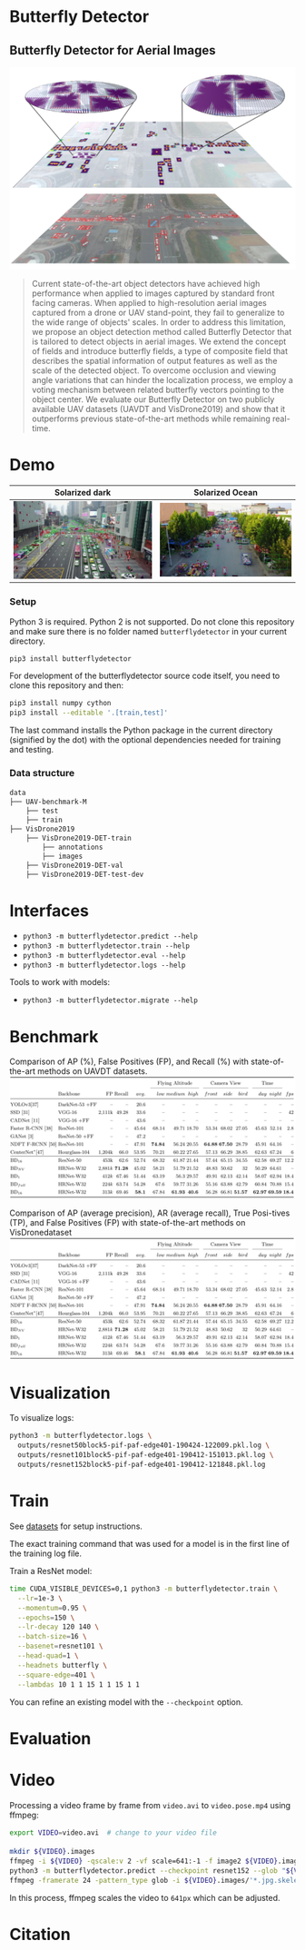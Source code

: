 # Butterfly Detector

## Butterfly Detector for Aerial Images
![pullfigure](docs/assets/butterflypull.png)

> Current state-of-the-art object detectors have achieved high performance
> when applied to images captured by standard front facing cameras. When applied
> to high-resolution aerial images captured from a drone or UAV stand-point,
> they fail to generalize to the wide range of objects' scales. In order to
> address this limitation, we propose an object detection method called
> Butterfly Detector that is tailored to detect objects in aerial images. We
> extend the concept of fields and introduce butterfly fields, a type of
> composite field that describes the spatial information of output features as
> well as the scale of the detected object. To overcome occlusion and viewing
> angle variations that can hinder the localization process, we employ a voting
> mechanism between related butterfly vectors pointing to the object center. We
> evaluate our Butterfly Detector on two publicly available UAV datasets
> (UAVDT and VisDrone2019) and show that it outperforms previous state-of-the-art
> methods while remaining real-time.

# Demo

Solarized dark                                                                               |  Solarized Ocean
:-------------------------------------------------------------------------------------------:|:-------------------------:
![example image with overlaid bbox](docs/assets/0000295_02000_d_0000031.jpg.annotated..jpg)  |  ![example image with overlaid bbox](docs/assets/0000364_01373_d_0000780.jpg.annotated..jpg)

<!--![example image with overlaid bbox](docs/assets/0000295_02000_d_0000031.jpg.annotated..jpg)-->

### Setup

Python 3 is required. Python 2 is not supported.
Do not clone this repository
and make sure there is no folder named `butterflydetector` in your current directory.

```sh
pip3 install butterflydetector
```

For development of the butterflydetector source code itself, you need to clone this repository and then:

```sh
pip3 install numpy cython
pip3 install --editable '.[train,test]'
```

The last command installs the Python package in the current directory
(signified by the dot) with the optional dependencies needed for training and
testing.

### Data structure

    data         
    ├── UAV-benchmark-M
        ├── test
        ├── train
    ├── VisDrone2019
        ├── VisDrone2019-DET-train
            ├── annotations
            ├── images
        ├── VisDrone2019-DET-val
        ├── VisDrone2019-DET-test-dev

# Interfaces

* `python3 -m butterflydetector.predict --help`
* `python3 -m butterflydetector.train --help`
* `python3 -m butterflydetector.eval --help`
* `python3 -m butterflydetector.logs --help`

Tools to work with models:

* `python3 -m butterflydetector.migrate --help`


# Benchmark
Comparison of AP (%), False Positives (FP), and Recall (%) with state-of-the-art methods on UAVDT datasets.
![UAVDT Results](docs/assets/uavdt_results.png)

Comparison of AP (average precision), AR (average recall), True Posi-tives (TP), and False Positives (FP) with state-of-the-art methods on VisDronedataset
![VisDrone Results](docs/assets/uavdt_results.png)


# Visualization

To visualize logs:

```sh
python3 -m butterflydetector.logs \
  outputs/resnet50block5-pif-paf-edge401-190424-122009.pkl.log \
  outputs/resnet101block5-pif-paf-edge401-190412-151013.pkl.log \
  outputs/resnet152block5-pif-paf-edge401-190412-121848.pkl.log
```


# Train

See [datasets](docs/datasets.md) for setup instructions.

The exact training command that was used for a model is in the first
line of the training log file.

Train a ResNet model:

```sh
time CUDA_VISIBLE_DEVICES=0,1 python3 -m butterflydetector.train \
  --lr=1e-3 \
  --momentum=0.95 \
  --epochs=150 \
  --lr-decay 120 140 \
  --batch-size=16 \
  --basenet=resnet101 \
  --head-quad=1 \
  --headnets butterfly \
  --square-edge=401 \
  --lambdas 10 1 1 15 1 1 15 1 1
```

You can refine an existing model with the `--checkpoint` option.

# Evaluation

# Video

Processing a video frame by frame from `video.avi` to `video.pose.mp4` using ffmpeg:

```sh
export VIDEO=video.avi  # change to your video file

mkdir ${VIDEO}.images
ffmpeg -i ${VIDEO} -qscale:v 2 -vf scale=641:-1 -f image2 ${VIDEO}.images/%05d.jpg
python3 -m butterflydetector.predict --checkpoint resnet152 --glob "${VIDEO}.images/*.jpg"
ffmpeg -framerate 24 -pattern_type glob -i ${VIDEO}.images/'*.jpg.skeleton.png' -vf scale=640:-2 -c:v libx264 -pix_fmt yuv420p ${VIDEO}.pose.mp4
```

In this process, ffmpeg scales the video to `641px` which can be adjusted.


<!--# Documentation Pages

* [datasets](docs/datasets.md)
* [Google Colab demo](https://colab.research.google.com/drive/1H8T4ZE6wc0A9xJE4oGnhgHpUpAH5HL7W)
* [studies.ipynb](docs/studies.ipynb)
* [evaluation logs](docs/eval_logs.md)
* [performance analysis](docs/performance.md)-->

# Citation

```

```
